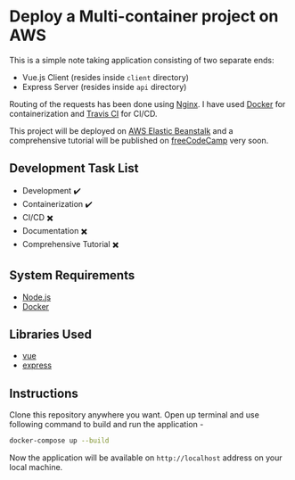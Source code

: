 # Deploy a Multi-container project on AWS

This is a simple note taking application consisting of two separate ends:

- Vue.js Client (resides inside `client` directory)
- Express Server (resides inside `api` directory)

Routing of the requests has been done using [Nginx](https://nginx.com/). I have used [Docker](https://docker.com/) for containerization and [Travis CI](https://travis-ci.com/) for CI/CD.

This project will be deployed on [AWS Elastic Beanstalk](https://aws.amazon.com/elasticbeanstalk/) and a comprehensive tutorial will be published on [freeCodeCamp](https://freecodecamp.org/news) very soon.

## Development Task List

- Development :heavy_check_mark:
- Containerization :heavy_check_mark:
- CI/CD :heavy_multiplication_x:
- Documentation :heavy_multiplication_x:
- Comprehensive Tutorial :heavy_multiplication_x:

## System Requirements

- [Node.js](https://nodejs.org/)
- [Docker](https://www.docker.com/get-started)

## Libraries Used

- [vue](https://vuejs.org/)
- [express](https://expressjs.com/)

## Instructions

Clone this repository anywhere you want. Open up terminal and use following command to build and run the application -

```bash
docker-compose up --build
```

Now the application will be available on `http://localhost` address on your local machine.
